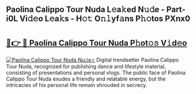 ## Paolina Calippo Tour Nuda L𝚎a𝚔ed N𝚞𝚍e - Part-i0L Vi𝚍𝚎o L𝚎a𝚔s - H𝚘𝚝 O𝚗𝚕yf𝚊ns P𝚑𝚘tos PXnx0

# <h2><a href="http://kff0nhk.oniu.top/?m=Paolina+Calippo+Tour+Nuda">🔗👉 🔴 Paolina Calippo Tour Nuda P𝚑ot𝚘𝚜 V𝚒d𝚎o</a></h2>

[![Paolina Calippo Tour Nuda Nu𝚍e𝚜](https://i.imgur.com/0qMVB7G.gif)](http://kff0nhk.oniu.top/?m=Paolina+Calippo+Tour+Nuda)
Digital trendsetter Paolina Calippo Tour Nuda, recognized for publishing dance and lifestyle material, consisting of presentations and personal vlogs. The public face of Paolina Calippo Tour Nuda exudes a friendly and relatable energy, but the intricacies of his personal life remain shrouded in secrecy.  
